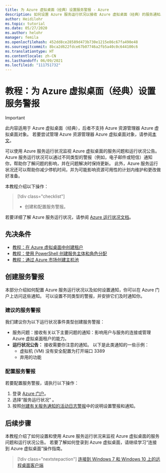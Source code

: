```yaml
---
title: 为 Azure 虚拟桌面（经典）设置服务警报 - Azure
description: 如何设置 Azure 服务运行状况以接收 Azure 虚拟桌面（经典）的服务通知。
author: Heidilohr
ms.topic: tutorial
ms.date: 05/27/2020
ms.author: helohr
manager: femila
ms.openlocfilehash: 452dd8ce28589d473b730e1215e86c67fa490e48
ms.sourcegitcommit: 8bca2d622fdce67b07746a2fb5a40c0c644100c6
ms.translationtype: HT
ms.contentlocale: zh-CN
ms.lasthandoff: 06/09/2021
ms.locfileid: "111751732"
---
```

# <a name="tutorial-set-up-service-alerts-for-azure-virtual-desktop-classic"></a>教程：为 Azure 虚拟桌面（经典）设置服务警报

>[!IMPORTANT]
>此内容适用于 Azure 虚拟桌面（经典），后者不支持 Azure 资源管理器 Azure 虚拟桌面对象。 若要尝试管理 Azure 资源管理器 Azure 虚拟桌面对象，请参阅[本文](../set-up-service-alerts.md)。

可以使用 Azure 服务运行状况监视 Azure 虚拟桌面的服务问题和运行状况公告。 Azure 服务运行状况可以通过不同类型的警报（例如，电子邮件或短信）通知你，帮助你了解问题的影响，并在问题解决时保持更新。 此外，Azure 服务运行状况还可以帮助你减少停机时间，并为可能影响资源可用性的计划内维护和更改做好准备。

本教程介绍以下操作：

> [!div class="checklist"]
> * 创建和配置服务警报。

若要详细了解 Azure 服务运行状况，请参阅 [Azure 运行状况文档](../../service-health/index.yml)。

## <a name="prerequisites"></a>先决条件

- [教程：在 Azure 虚拟桌面中创建租户](tenant-setup-azure-active-directory.md)
- [教程：使用 PowerShell 创建服务主体和角色分配](create-service-principal-role-powershell.md)
- [教程：通过 Azure 市场创建主机池](create-host-pools-azure-marketplace-2019.md)

## <a name="create-service-alerts"></a>创建服务警报

本部分介绍如何配置 Azure 服务运行状况以及如何设置通知，你可以在 Azure 门户上访问这些通知。 可以设置不同类型的警报，并安排它们及时通知你。

### <a name="recommended-service-alerts"></a>建议的服务警报

我们建议你为以下运行状况事件类型创建服务警报：

- 服务问题：接收有关以下主要问题的通知：影响用户与服务的连接或管理 Azure 虚拟桌面租户的能力。
- **运行状况公告：** 接收需要你注意的通知。 以下是此类通知的一些示例：
    - 虚拟机 (VM) 没有安全配置为打开端口 3389
    - 弃用的功能

### <a name="configure-service-alerts"></a>配置服务警报

若要配置服务警报，请执行以下操作：

1. 登录 [Azure 门户](https://portal.azure.com/)。
2. 选择“服务运行状况”  。
3. 按照[创建有关服务通知的活动日志警报](../../service-health/alerts-activity-log-service-notifications-portal.md?toc=%2fazure%2fservice-health%2ftoc.json)中的说明设置警报和通知。

## <a name="next-steps"></a>后续步骤

本教程介绍了如何设置和使用 Azure 服务运行状况来监视 Azure 虚拟桌面的服务问题和运行状况公告。 若要了解如何登录到 Azure 虚拟桌面，请继续学习“连接到 Azure 虚拟桌面”操作指南。

> [!div class="nextstepaction"]
> [连接到 Windows 7 和 Windows 10 上的远程桌面客户端](connect-windows-7-10-2019.md)